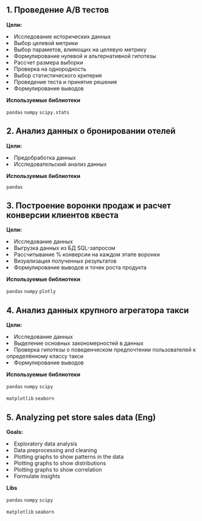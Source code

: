 ## 1. **Проведение A/B тестов**

**Цели:**
<li>
Исследование исторических данных
<li>
Выбор целевой метрики
<li>
Выбор параметов, влияющих на целевую метрику
<li>
Формулирование нулевой и альтернативной гипотезы
<li>
Рассчет размера выборки
<li>
Проверка на однородность
<li>
Выбор статистического критерия
<li>
Проведение теста и принятие решения
<li>
Формулирование выводов

**Используемые библиотеки**

`pandas` `numpy` `scipy.stats`


## 2. **Анализ данных о бронировании отелей**

**Цели:**
<li>
Предобработка данных
<li>
Исследовательский анализ данных

**Используемые библиотеки**

`pandas`

## 3. **Построение воронки продаж и расчет конверсии клиентов квеста**

**Цели:**
<li>
Исследование данных
<li>
Выгрузка данных из БД SQL-запросом
<li>
Рассчитывание % конверсии на каждом этапе воронки
<li>
Визуализация полученных результатов
<li>
Формулирование выводов и точек роста продукта

**Используемые библиотеки**

`pandas`  `numpy` `plotly`

## 4. **Анализ данных крупного агрегатора такси**

**Цели:**
<li>
Исследование данных
<li>
Выделение основных закономерностей в данных
<li>
Проверка гипотезы о поведенческом предпочтении пользователей к определённому классу такси
<li>
Формулирование выводов

**Используемые библиотеки**

`pandas`  `numpy` `scipy`
  
`matplotlib` `seaborn`

## 5. **Analyzing pet store sales data (Eng)**

**Goals:**
<li>
Exploratory data analysis
<li>
Data preprocessing and cleaning
<li>
Plotting graphs to show patterns in the data
<li>
Plotting graphs to show distributions
<li>
Plotting graphs to show correlation
<li>
Formulate insights

**Libs**

`pandas`  `numpy` `scipy`
  
`matplotlib` `seaborn`
